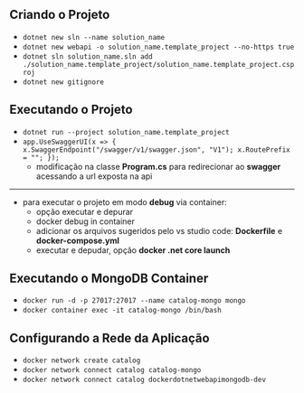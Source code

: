 ## Criando o Projeto

* ```dotnet new sln --name solution_name```
* ```dotnet new webapi -o solution_name.template_project --no-https true```
* ```dotnet sln solution_name.sln add ./solution_name.template_project/solution_name.template_project.csproj```
* ```dotnet new gitignore```

## Executando o Projeto

* ```dotnet run --project solution_name.template_project```
* ```app.UseSwaggerUI(x => { x.SwaggerEndpoint("/swagger/v1/swagger.json", "V1"); x.RoutePrefix = ""; });```
  * modificação na classe **Program.cs** para redirecionar ao **swagger** acessando a url exposta na api

<hr>

* para executar o projeto em modo **debug** via container:
  * opção executar e depurar
  * docker debug in container
  * adicionar os arquivos sugeridos pelo vs studio code: **Dockerfile** e **docker-compose.yml**
  * executar e depudar, opção **docker .net core launch**

## Executando o MongoDB Container

* ```docker run -d -p 27017:27017 --name catalog-mongo mongo```
* ```docker container exec -it catalog-mongo /bin/bash```

## Configurando a Rede da Aplicação

* ```docker network create catalog```
* ```docker network connect catalog catalog-mongo```
* ```docker network connect catalog dockerdotnetwebapimongodb-dev```